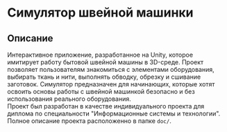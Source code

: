# Симулятор швейной машинки
## **Описание**
Интерактивное приложение, разработанное на Unity, которое имитирует работу бытовой швейной машины в 3D-среде. Проект позволяет пользователям знакомиться с элементами оборудования, выбирать ткань и нити, выполнять обводку, обрезку и сшивание заготовок. Симулятор предназначен для начинающих, которые хотят освоить основы работы с швейной машинкой безопасно и без использования реального оборудования. <br>
Проект был разработан в качестве индивидуального проекта для диплома по специальности "Информационные системы и технологии". Полное описание проекта расположенно в папке `doc/`.

